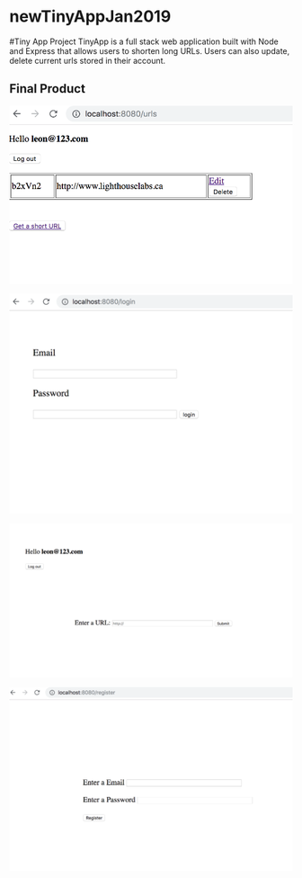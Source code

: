 # newTinyAppJan2019

#Tiny App Project
TinyApp is a full stack web application built with Node and Express that allows users to shorten long URLs. Users can also update, delete current urls stored in their account. 

## Final Product

!["Screenshot of account"](https://github.com/Lwong01/newTinyAppJan2019/blob/master/docs/Account.png?raw=true)

!["Screenshot of Login page"](https://github.com/Lwong01/newTinyAppJan2019/blob/master/docs/Login.png)

!["Screenshot of Page that generates New Url"](https://github.com/Lwong01/newTinyAppJan2019/blob/master/docs/New%20URL.png)

!["Screenshot of Registration Page"](https://github.com/Lwong01/newTinyAppJan2019/blob/master/docs/Register.png)
